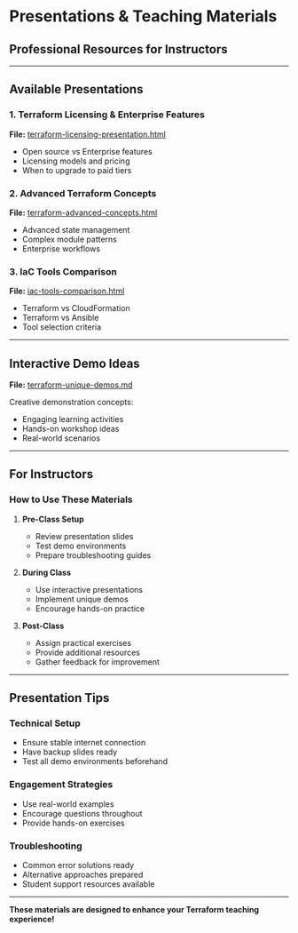 # Presentations & Teaching Materials
## Professional Resources for Instructors

---

## Available Presentations

### 1. Terraform Licensing & Enterprise Features
**File:** [terraform-licensing-presentation.html](terraform-licensing-presentation.html)
- Open source vs Enterprise features
- Licensing models and pricing
- When to upgrade to paid tiers

### 2. Advanced Terraform Concepts
**File:** [terraform-advanced-concepts.html](terraform-advanced-concepts.html)
- Advanced state management
- Complex module patterns
- Enterprise workflows

### 3. IaC Tools Comparison
**File:** [iac-tools-comparison.html](iac-tools-comparison.html)
- Terraform vs CloudFormation
- Terraform vs Ansible
- Tool selection criteria

---

## Interactive Demo Ideas
**File:** [terraform-unique-demos.md](terraform-unique-demos.md)

Creative demonstration concepts:
- Engaging learning activities
- Hands-on workshop ideas
- Real-world scenarios

---

## For Instructors

### How to Use These Materials

1. **Pre-Class Setup**
   - Review presentation slides
   - Test demo environments
   - Prepare troubleshooting guides

2. **During Class**
   - Use interactive presentations
   - Implement unique demos
   - Encourage hands-on practice

3. **Post-Class**
   - Assign practical exercises
   - Provide additional resources
   - Gather feedback for improvement

---

## Presentation Tips

### Technical Setup
- Ensure stable internet connection
- Have backup slides ready
- Test all demo environments beforehand

### Engagement Strategies
- Use real-world examples
- Encourage questions throughout
- Provide hands-on exercises

### Troubleshooting
- Common error solutions ready
- Alternative approaches prepared
- Student support resources available

---

**These materials are designed to enhance your Terraform teaching experience!**